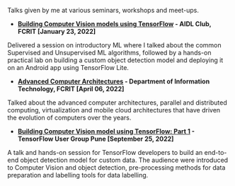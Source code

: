 Talks given by me at various seminars, workshops and meet-ups.

- **[Building Computer Vision models using TensorFlow](https://github.com/NSTiwari/CommunityTalks/blob/main/Building%20Computer%20Visions%20models%20using%20TensorFlow.pdf) - AIDL Club, FCRIT [January 23, 2022]**

Delivered a session on introductory ML where I talked about the common Supervised and Unsupervised ML algorithms, followed by a hands-on practical lab on building a custom object detection model and deploying it on an Android app using TensorFlow Lite.

- **[Advanced Computer Architectures](https://github.com/NSTiwari/CommunityTalks/blob/main/Advanced%20Computer%20Architectures.pdf) - Department of Information Technology, FCRIT [April 06, 2022]**

Talked about the advanced computer architectures, parallel and distributed computing, virtualization and mobile cloud architectures that have driven the evolution of computers over the years.

- **[Building Computer Vision model using TensorFlow: Part 1](https://www.meetup.com/en-AU/tensorflow-user-group-pune/events/288577307/) - TensorFlow User Group Pune [September 25, 2022]**

A talk and hands-on session for TensorFlow developers to build an end-to-end object detection model for custom data. The audience were introduced to Computer Vision and object detection, pre-processing methods for data preparation and labelling tools for data labelling.
